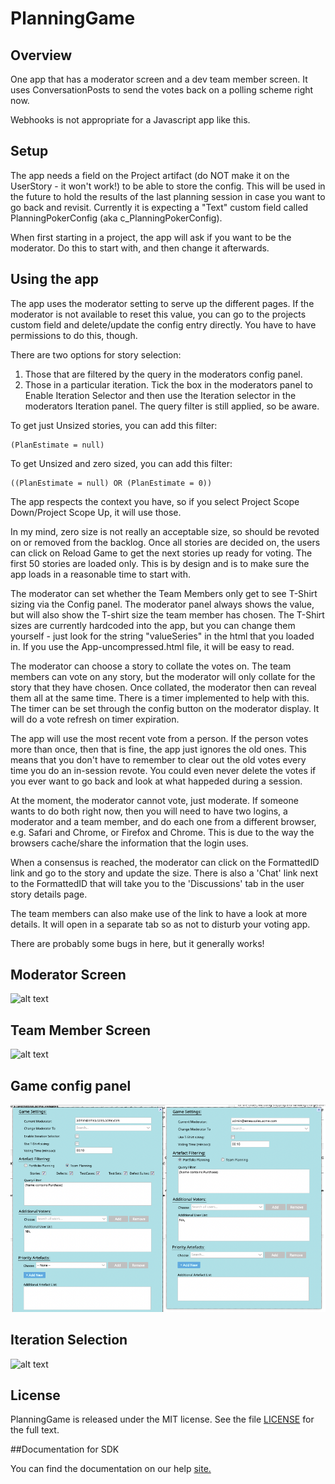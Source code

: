 PlanningGame 
=========================

## Overview

One app that has a moderator screen and a dev team member screen. It uses ConversationPosts to send the votes back on a polling scheme right now.

Webhooks is not appropriate for a Javascript app like this.

## Setup

The app needs a field on the Project artifact (do NOT make it on the UserStory - it won't work!) to be able to store the config. This will be used in the future to hold the results of the last planning session in case you want to go back and  revisit. Currently it is expecting a "Text" custom field called PlanningPokerConfig (aka c_PlanningPokerConfig). 

When first starting in a project, the app will ask if you want to be the moderator. Do this to start with, and then change it afterwards. 

## Using the app

The app uses the moderator setting to serve up the different pages. If the moderator is not available to reset this value, you can go to the projects custom field and delete/update the config entry directly. You have to have permissions to do this, though.

There are two options for story selection:
1. Those that are filtered by the query in the moderators config panel.
2. Those in a particular iteration. Tick the box in the moderators panel to Enable Iteration Selector and then use the Iteration selector in the moderators Iteration panel. The query filter is still applied, so be aware.

To get just Unsized stories, you can add this filter:

    (PlanEstimate = null)
    
To get Unsized and zero sized, you can add this filter:

    ((PlanEstimate = null) OR (PlanEstimate = 0))
    
The app respects the context you have, so if you select Project Scope Down/Project Scope Up, it will use those.

In my mind, zero size is not really an acceptable size, so should be revoted on or removed from the backlog. Once all stories are decided on, the users can click on Reload Game to get the next stories up ready for voting. The first 50 stories are loaded only. This is by design and is to make sure the app loads in a reasonable time to start with.

The moderator can set whether the Team Members only get to see T-Shirt sizing via the Config panel. The moderator panel always shows the value, but will also show the T-shirt size the team member has chosen. The T-Shirt sizes are currently hardcoded into the app, but you can change them yourself - just look for the string "valueSeries" in the html that you loaded in. If you use the App-uncompressed.html file, it will be easy to read.

The moderator can choose a story to collate the votes on. The team members can vote on any story, but the moderator will only collate for the story that they have chosen. Once collated, the moderator then can reveal them all at the same time. There is a timer implemented to help with this. The timer can be set through the config button on the moderator display. It will do a vote refresh on timer expiration.

The app will use the most recent vote from a person. If the person votes more than once, then that is fine, the app just ignores the old ones. This means that you don't have to remember to clear out the old votes every time you do an in-session revote. You could even never delete the votes if you ever want to go back and look at what happeded during a session.

At the moment, the moderator cannot vote, just moderate. If someone wants to do both right now, then you will need to have two logins, a moderator and a team member, and do each one from a different browser, e.g. Safari and Chrome, or Firefox and Chrome. This is due to the way the browsers cache/share the information that the login uses.

When a consensus is reached, the moderator can click on the FormattedID link and go to the story and update the size. There is also a 'Chat' link next to the FormattedID that will take you to the 'Discussions' tab in the user story details page.

The team members can also make use of the link to have a look at more details. It will open in a separate tab so as not to disturb your voting app.

There are probably some bugs in here, but it generally works!

## Moderator Screen
![alt text](https://github.com/nikantonelli/Planning-Poker/blob/master/Images/ModeratorScreen.png)

## Team Member Screen
![alt text](https://github.com/nikantonelli/Planning-Poker/blob/master/Images/TeamMemberScreen.png)

## Game config panel
![alt text](https://github.com/nikantonelli/Planning-Poker/blob/master/Images/GameConfig.png)

## Iteration Selection
![alt text](https://github.com/nikantonelli/Planning-Poker/blob/master/Images/IterationConfig.png)

## License

PlanningGame is released under the MIT license.  See the file [LICENSE](./LICENSE) for the full text.

##Documentation for SDK

You can find the documentation on our help [site.](https://help.rallydev.com/apps/2.1/doc/)
